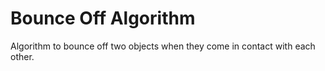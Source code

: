 # Bounce Off Algorithm

Algorithm to bounce off two objects when they come in contact with each other.
